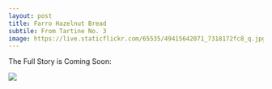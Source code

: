 ```yaml
---
layout: post
title: Farro Hazelnut Bread
subtile: From Tartine No. 3
image: https://live.staticflickr.com/65535/49415642071_7318172fc8_q.jpg
---
```



The Full Story is Coming Soon:

![](https://im2.ezgif.com/tmp/ezgif-2-3fc698b88d1b.gif)


